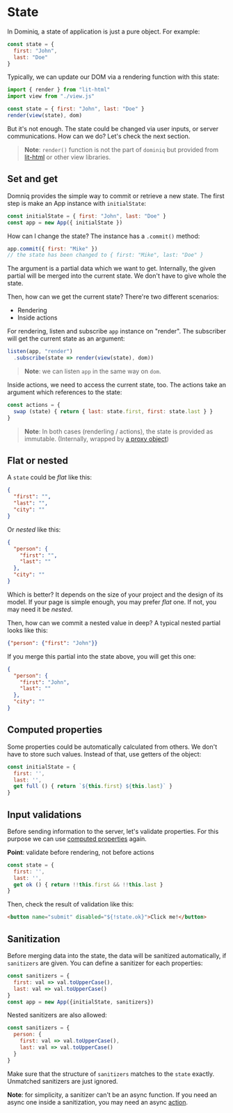 
# State

In Dominiq, a state of application is just a pure object. For example:

```javascript
const state = {
  first: "John",
  last: "Doe"
}
```

Typically, we can update our DOM via a rendering function with this state:

```javascript
import { render } from "lit-html"
import view from "./view.js"

const state = { first: "John", last: "Doe" }
render(view(state), dom)
```

But it's not enough. The state could be changed via user inputs, or server communications. How can we do? Let's check the next section.

> **Note**: `render()` function is not the part of `dominiq` but provided from [lit-html](https://github.com/Polymer/lit-html) or other view libraries.

## Set and get

Domniq provides the simple way to commit or retrieve a new state. The first step is make an App instance with `initialState`:

```javascript
const initialState = { first: "John", last: "Doe" }
const app = new App({ initialState })
```

How can I change the state? The instance has a `.commit()` method:

```javascript
app.commit({ first: "Mike" })
// the state has been changed to { first: "Mike", last: "Doe" }
```

The argument is a partial data which we want to get. Internally, the given partial will be merged into the current state. We don't have to give whole the state.

Then, how can we get the current state? There're two different scenarios:

- Rendering
- Inside actions

For rendering, listen and subscribe `app` instance on "render". The subscriber will get the current state as an argument:

```javascript
listen(app, "render")
  .subscribe(state => render(view(state), dom))
```

> **Note**: we can listen `app` in the same way on `dom`.

Inside actions, we need to access the current state, too. The actions take an argument which references to the state:

```javascript
const actions = {
  swap (state) { return { last: state.first, first: state.last } }
}
```

> **Note**: In both cases (renderling / actions), the state is provided as immutable. (Internally, wrapped by [a proxy object](https://developer.mozilla.org/en-US/docs/Web/JavaScript/Reference/Global_Objects/Proxy))

## Flat or nested

A `state` could be *flat* like this:

```json
{
  "first": "",
  "last": "",
  "city": ""
}
```

Or *nested* like this:

```json
{
  "person": {
    "first": "",
    "last": ""
  },
  "city": ""
}
```

Which is better? It depends on the size of your project and the design of its model. If your page is simple enough, you may prefer *flat* one. If not, you may need it be *nested*.

Then, how can we commit a nested value in deep? A typical nested partial looks like this:

```json
{"person": {"first": "John"}}
```

If you merge this partial into the state above, you will get this one:

```json
{
  "person": {
    "first": "John",
    "last": ""
  },
  "city": ""
}
```

## Computed properties

Some properties could be automatically calculated from others. We don't have to store such values. Instead of that, use getters of the object: 

```javascript
const initialState = {
  first: '',
  last: '',
  get full () { return `${this.first} ${this.last}` }
}
```

## Input validations

Before sending information to the server, let's validate properties. For this purpose we can use [computed properties](#computed-properties) again.

**Point**: validate before rendering, not before actions

```javascript
const state = {
  first: '',
  last: '',
  get ok () { return !!this.first && !!this.last }
}
```

Then, check the result of validation like this:

```html
<button name="submit" disabled="${!state.ok}">Click me!</button>
```

## Sanitization

Before merging data into the state, the data will be sanitized automatically, if `sanitizers` are given. You can define a sanitizer for each properties:

```javascript
const sanitizers = {
  first: val => val.toUpperCase(),
  last: val => val.toUpperCase()
}
const app = new App({initialState, sanitizers})
```

Nested sanitizers are also allowed:

```javascript
const sanitizers = {
  person: {
    first: val => val.toUpperCase(),
    last: val => val.toUpperCase()
  }
}
```

Make sure that the structure of `sanitizers` matches to the `state` exactly. Unmatched sanitizers are just ignored.

**Note**: for simplicity, a sanitizer can't be an async function. If you need an async one inside a sanitization, you may need an async [action](action.md).

